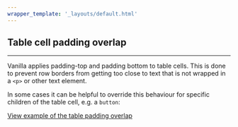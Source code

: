 ```yaml
---
wrapper_template: '_layouts/default.html'
---
```


## Table cell padding overlap

<hr>

Vanilla applies padding-top and padding bottom to table cells. This is done to prevent row borders from getting too close to text that is not wrapped in a `<p>` or other text element.

In some cases it can be helpful to override this behaviour for specific children of the table cell, e.g. a `button`:

<a href="/examples/utilities/table-cell-padding-overlap/" class="js-example">
View example of the table padding overlap
</a>
